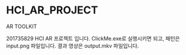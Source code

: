 # HCI_AR_PROJECT
AR TOOLKIT

201735829 HCI AR 프로젝트 입니다.
ClickMe.exe로 실행시키면 되고, 패턴은 input.png 파일입니다.
결과 영상은 output.mkv 파일입니다.